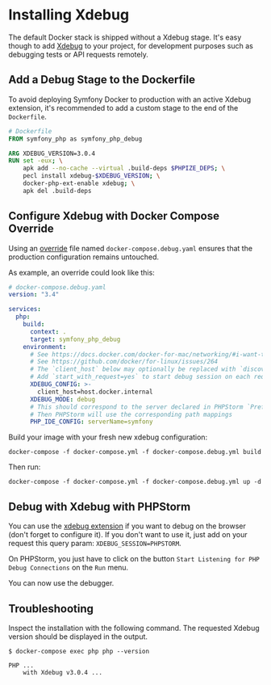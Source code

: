 # Installing Xdebug

The default Docker stack is shipped without a Xdebug stage.
It's easy though to add [Xdebug](https://xdebug.org/) to your project, for development purposes such as debugging tests or API requests remotely.

## Add a Debug Stage to the Dockerfile

To avoid deploying Symfony Docker to production with an active Xdebug extension,
it's recommended to add a custom stage to the end of the `Dockerfile`.

```Dockerfile
# Dockerfile
FROM symfony_php as symfony_php_debug

ARG XDEBUG_VERSION=3.0.4
RUN set -eux; \
	apk add --no-cache --virtual .build-deps $PHPIZE_DEPS; \
	pecl install xdebug-$XDEBUG_VERSION; \
	docker-php-ext-enable xdebug; \
	apk del .build-deps
```

## Configure Xdebug with Docker Compose Override

Using an [override](https://docs.docker.com/compose/reference/overview/#specifying-multiple-compose-files) file named `docker-compose.debug.yaml` ensures that the production
configuration remains untouched.

As example, an override could look like this:

```yaml
# docker-compose.debug.yaml
version: "3.4"

services:
  php:
    build:
      context: .
      target: symfony_php_debug
    environment:
      # See https://docs.docker.com/docker-for-mac/networking/#i-want-to-connect-from-a-container-to-a-service-on-the-host
      # See https://github.com/docker/for-linux/issues/264
      # The `client_host` below may optionally be replaced with `discover_client_host=yes`
      # Add `start_with_request=yes` to start debug session on each request
      XDEBUG_CONFIG: >-
        client_host=host.docker.internal
      XDEBUG_MODE: debug
      # This should correspond to the server declared in PHPStorm `Preferences | Languages & Frameworks | PHP | Servers`
      # Then PHPStorm will use the corresponding path mappings
      PHP_IDE_CONFIG: serverName=symfony
```

Build your image with your fresh new xdebug configuration:

```console
docker-compose -f docker-compose.yml -f docker-compose.debug.yml build
```

Then run:

```console
docker-compose -f docker-compose.yml -f docker-compose.debug.yml up -d
```

## Debug with Xdebug with PHPStorm

You can use the [xdebug extension](https://chrome.google.com/webstore/detail/xdebug-helper/eadndfjplgieldjbigjakmdgkmoaaaoc) if you want to debug on the browser (don't forget to configure it).
If you don't want to use it, just add on your request this query param: `XDEBUG_SESSION=PHPSTORM`.

On PHPStorm, you just have to click on  the button `Start Listening for PHP Debug Connections` on the `Run` menu.

You can now use the debugger.

## Troubleshooting

Inspect the installation with the following command. The requested Xdebug version should be displayed in the output.

```console
$ docker-compose exec php php --version

PHP ...
    with Xdebug v3.0.4 ...
```
